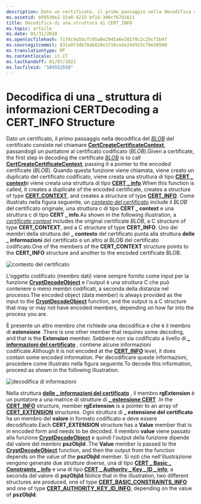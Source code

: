 ```yaml
---
description: Dato un certificato, il primo passaggio nella decodifica del BLOB del certificato consiste nel chiamare CertCreateCertificateContext, passandogli un puntatore al certificato codificato (BLOB).
ms.assetid: b50530e2-15a0-4215-bf18-300cf67d1611
title: Decodifica di una struttura di CERT_INFO
ms.topic: article
ms.date: 05/31/2018
ms.openlocfilehash: 7178c9a5bcfc95a8e2945a6e381f0c2c29cf3b4f
ms.sourcegitcommit: 831e8f3db78ab820e1710cede244553c70e50500
ms.translationtype: MT
ms.contentlocale: it-IT
ms.lasthandoff: 01/07/2021
ms.locfileid: "104552558"
---
```

# <a name="decoding-a-cert_info-structure"></a><span data-ttu-id="2d6dc-103">Decodifica di una \_ struttura di informazioni CERT</span><span class="sxs-lookup"><span data-stu-id="2d6dc-103">Decoding a CERT\_INFO Structure</span></span>

<span data-ttu-id="2d6dc-104">Dato un certificato, il primo passaggio nella decodifica del [*BLOB*](../secgloss/b-gly.md) del certificato consiste nel chiamare [**CertCreateCertificateContext**](/windows/desktop/api/Wincrypt/nf-wincrypt-certcreatecertificatecontext), passandogli un puntatore al certificato codificato (*BLOB*).</span><span class="sxs-lookup"><span data-stu-id="2d6dc-104">Given a certificate, the first step in decoding the certificate [*BLOB*](../secgloss/b-gly.md) is to call [**CertCreateCertificateContext**](/windows/desktop/api/Wincrypt/nf-wincrypt-certcreatecertificatecontext), passing it a pointer to the encoded certificate (*BLOB*).</span></span> <span data-ttu-id="2d6dc-105">Quando questa funzione viene chiamata, viene creato un duplicato del certificato codificato, viene creata una struttura di tipo [**CERT \_ context**](/windows/desktop/api/Wincrypt/ns-wincrypt-cert_context)e viene creata una struttura di tipo [**CERT \_ info**](/windows/desktop/api/Wincrypt/ns-wincrypt-cert_info).</span><span class="sxs-lookup"><span data-stu-id="2d6dc-105">When this function is called, it creates a duplicate of the encoded certificate, creates a structure of type [**CERT\_CONTEXT**](/windows/desktop/api/Wincrypt/ns-wincrypt-cert_context), and creates a structure of type [**CERT\_INFO**](/windows/desktop/api/Wincrypt/ns-wincrypt-cert_info).</span></span> <span data-ttu-id="2d6dc-106">Come illustrato nella figura seguente, un [*contesto del certificato*](../secgloss/c-gly.md) include il *BLOB* del certificato originale, una struttura c di tipo **CERT \_ context** e una struttura c di tipo **CERT \_ info**.</span><span class="sxs-lookup"><span data-stu-id="2d6dc-106">As shown in the following illustration, a [*certificate context*](../secgloss/c-gly.md) includes the original certificate *BLOB*, a C structure of type **CERT\_CONTEXT**, and a C structure of type **CERT\_INFO**.</span></span> <span data-ttu-id="2d6dc-107">Uno dei membri della struttura del **\_ contesto** del certificato punta alla struttura **delle \_ informazioni** del certificato e un altro al BLOB del certificato codificato.</span><span class="sxs-lookup"><span data-stu-id="2d6dc-107">One of the members of the **CERT\_CONTEXT** structure points to the **CERT\_INFO** structure and another to the encoded certificate BLOB.</span></span>

![contesto del certificato](images/certcntx.png)

<span data-ttu-id="2d6dc-109">L'oggetto codificato (membro dati) viene sempre fornito come input per la funzione [**CryptDecodeObject**](/windows/desktop/api/Wincrypt/nf-wincrypt-cryptdecodeobject) e l'output è una struttura C che può contenere o meno membri codificati, a seconda della distanza nel processo.</span><span class="sxs-lookup"><span data-stu-id="2d6dc-109">The encoded object (data member) is always provided as the input to the [**CryptDecodeObject**](/windows/desktop/api/Wincrypt/nf-wincrypt-cryptdecodeobject) function, and the output is a C structure that may or may not have encoded members, depending on how far into the process you are.</span></span>

<span data-ttu-id="2d6dc-110">È presente un altro membro che richiede una decodifica e che è il membro di **estensione** .</span><span class="sxs-lookup"><span data-stu-id="2d6dc-110">There is one other member that requires some decoding, and that is the **Extension** member.</span></span> <span data-ttu-id="2d6dc-111">Sebbene non sia codificato a livello di [**\_ informazioni del certificato**](/windows/desktop/api/Wincrypt/ns-wincrypt-cert_info) , contiene alcune informazioni codificate.</span><span class="sxs-lookup"><span data-stu-id="2d6dc-111">Although it is not encoded at the [**CERT\_INFO**](/windows/desktop/api/Wincrypt/ns-wincrypt-cert_info) level, it does contain some encoded information.</span></span> <span data-ttu-id="2d6dc-112">Per decodificare queste informazioni, procedere come illustrato nella figura seguente.</span><span class="sxs-lookup"><span data-stu-id="2d6dc-112">To decode this information, proceed as shown in the following illustration.</span></span>

![decodifica di informazioni](images/xtension.png)

<span data-ttu-id="2d6dc-114">Nella struttura [**delle \_ informazioni del certificato**](/windows/desktop/api/Wincrypt/ns-wincrypt-cert_info) , il membro **rgExtension** è un puntatore a una matrice di strutture di [**\_ estensione CERT**](/windows/desktop/api/Wincrypt/ns-wincrypt-cert_extension) .</span><span class="sxs-lookup"><span data-stu-id="2d6dc-114">In the [**CERT\_INFO**](/windows/desktop/api/Wincrypt/ns-wincrypt-cert_info) structure, member **rgExtension** is a pointer to an array of [**CERT\_EXTENSION**](/windows/desktop/api/Wincrypt/ns-wincrypt-cert_extension) structures.</span></span> <span data-ttu-id="2d6dc-115">Ogni struttura di **\_ estensione del certificato** ha un membro del **valore** in formato codificato e deve essere decodificato.</span><span class="sxs-lookup"><span data-stu-id="2d6dc-115">Each **CERT\_EXTENSION** structure has a **Value** member that is in encoded form and needs to be decoded.</span></span> <span data-ttu-id="2d6dc-116">Il membro **value** viene passato alla funzione [**CryptDecodeObject**](/windows/desktop/api/Wincrypt/nf-wincrypt-cryptdecodeobject) e quindi l'output della funzione dipende dal valore del membro **pszObjId** .</span><span class="sxs-lookup"><span data-stu-id="2d6dc-116">The **Value** member is passed to the [**CryptDecodeObject**](/windows/desktop/api/Wincrypt/nf-wincrypt-cryptdecodeobject) function, and then the output from the function depends on the value of the **pszObjId** member.</span></span> <span data-ttu-id="2d6dc-117">Si noti che nell'illustrazione vengono generate due strutture diverse, una di tipo [**CERT \_ Basic \_ Constraints \_ info**](/windows/desktop/api/Wincrypt/ns-wincrypt-cert_basic_constraints_info) e una di tipo [**CERT \_ Authority \_ Key \_ ID \_ info**](/windows/desktop/api/Wincrypt/ns-wincrypt-cert_authority_key_id_info), a seconda del valore di **pszObjId**.</span><span class="sxs-lookup"><span data-stu-id="2d6dc-117">Notice that in the illustration, two different structures are produced, one of type [**CERT\_BASIC\_CONSTRAINTS\_INFO**](/windows/desktop/api/Wincrypt/ns-wincrypt-cert_basic_constraints_info) and one of type [**CERT\_AUTHORITY\_KEY\_ID\_INFO**](/windows/desktop/api/Wincrypt/ns-wincrypt-cert_authority_key_id_info), depending on the value of **pszObjId**.</span></span>

 

 
